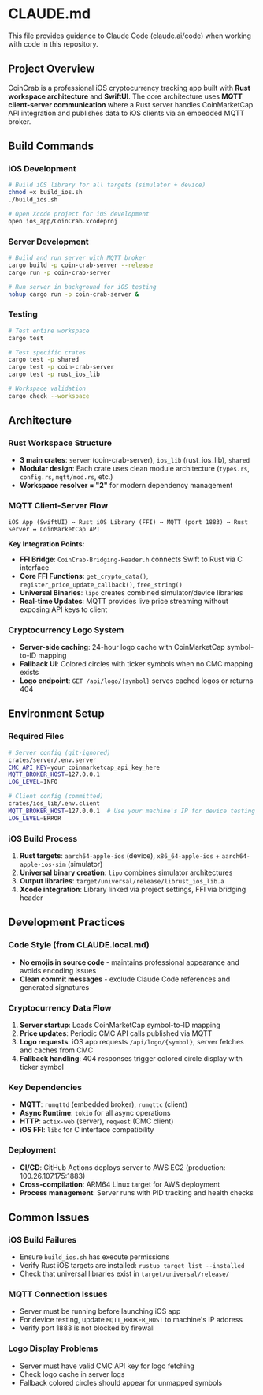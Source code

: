 # CLAUDE.md

This file provides guidance to Claude Code (claude.ai/code) when working with code in this repository.

## Project Overview

CoinCrab is a professional iOS cryptocurrency tracking app built with **Rust workspace architecture** and **SwiftUI**. The core architecture uses **MQTT client-server communication** where a Rust server handles CoinMarketCap API integration and publishes data to iOS clients via an embedded MQTT broker.

## Build Commands

### iOS Development
```bash
# Build iOS library for all targets (simulator + device)
chmod +x build_ios.sh
./build_ios.sh

# Open Xcode project for iOS development
open ios_app/CoinCrab.xcodeproj
```

### Server Development
```bash
# Build and run server with MQTT broker
cargo build -p coin-crab-server --release
cargo run -p coin-crab-server

# Run server in background for iOS testing
nohup cargo run -p coin-crab-server &
```

### Testing
```bash
# Test entire workspace
cargo test

# Test specific crates
cargo test -p shared
cargo test -p coin-crab-server  
cargo test -p rust_ios_lib

# Workspace validation
cargo check --workspace
```

## Architecture

### Rust Workspace Structure
- **3 main crates**: `server` (coin-crab-server), `ios_lib` (rust_ios_lib), `shared`
- **Modular design**: Each crate uses clean module architecture (`types.rs`, `config.rs`, `mqtt/mod.rs`, etc.)
- **Workspace resolver = "2"** for modern dependency management

### MQTT Client-Server Flow
```
iOS App (SwiftUI) ↔ Rust iOS Library (FFI) ↔ MQTT (port 1883) ↔ Rust Server ↔ CoinMarketCap API
```

**Key Integration Points:**
- **FFI Bridge**: `CoinCrab-Bridging-Header.h` connects Swift to Rust via C interface
- **Core FFI Functions**: `get_crypto_data()`, `register_price_update_callback()`, `free_string()`
- **Universal Binaries**: `lipo` creates combined simulator/device libraries
- **Real-time Updates**: MQTT provides live price streaming without exposing API keys to client

### Cryptocurrency Logo System
- **Server-side caching**: 24-hour logo cache with CoinMarketCap symbol-to-ID mapping
- **Fallback UI**: Colored circles with ticker symbols when no CMC mapping exists
- **Logo endpoint**: `GET /api/logo/{symbol}` serves cached logos or returns 404

## Environment Setup

### Required Files
```bash
# Server config (git-ignored)
crates/server/.env.server
CMC_API_KEY=your_coinmarketcap_api_key_here
MQTT_BROKER_HOST=127.0.0.1
LOG_LEVEL=INFO

# Client config (committed)
crates/ios_lib/.env.client
MQTT_BROKER_HOST=127.0.0.1  # Use your machine's IP for device testing
LOG_LEVEL=ERROR
```

### iOS Build Process
1. **Rust targets**: `aarch64-apple-ios` (device), `x86_64-apple-ios` + `aarch64-apple-ios-sim` (simulator)
2. **Universal binary creation**: `lipo` combines simulator architectures
3. **Output libraries**: `target/universal/release/librust_ios_lib.a`
4. **Xcode integration**: Library linked via project settings, FFI via bridging header

## Development Practices

### Code Style (from CLAUDE.local.md)
- **No emojis in source code** - maintains professional appearance and avoids encoding issues
- **Clean commit messages** - exclude Claude Code references and generated signatures

### Cryptocurrency Data Flow
1. **Server startup**: Loads CoinMarketCap symbol-to-ID mapping
2. **Price updates**: Periodic CMC API calls published via MQTT
3. **Logo requests**: iOS app requests `/api/logo/{symbol}`, server fetches and caches from CMC
4. **Fallback handling**: 404 responses trigger colored circle display with ticker symbol

### Key Dependencies
- **MQTT**: `rumqttd` (embedded broker), `rumqttc` (client)
- **Async Runtime**: `tokio` for all async operations
- **HTTP**: `actix-web` (server), `reqwest` (CMC client)
- **iOS FFI**: `libc` for C interface compatibility

### Deployment
- **CI/CD**: GitHub Actions deploys server to AWS EC2 (production: 100.26.107.175:1883)
- **Cross-compilation**: ARM64 Linux target for AWS deployment
- **Process management**: Server runs with PID tracking and health checks

## Common Issues

### iOS Build Failures
- Ensure `build_ios.sh` has execute permissions
- Verify Rust iOS targets are installed: `rustup target list --installed`
- Check that universal libraries exist in `target/universal/release/`

### MQTT Connection Issues
- Server must be running before launching iOS app
- For device testing, update `MQTT_BROKER_HOST` to machine's IP address
- Verify port 1883 is not blocked by firewall

### Logo Display Problems
- Server must have valid CMC API key for logo fetching
- Check logo cache in server logs
- Fallback colored circles should appear for unmapped symbols